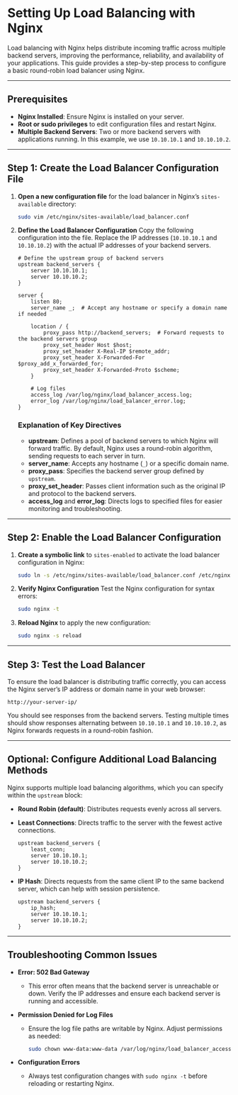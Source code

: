 # Setting Up Load Balancing with Nginx

Load balancing with Nginx helps distribute incoming traffic across multiple backend servers, improving the performance, reliability, and availability of your applications. This guide provides a step-by-step process to configure a basic round-robin load balancer using Nginx.

---

## Prerequisites

- **Nginx Installed**: Ensure Nginx is installed on your server.
- **Root or sudo privileges** to edit configuration files and restart Nginx.
- **Multiple Backend Servers**: Two or more backend servers with applications running. In this example, we use `10.10.10.1` and `10.10.10.2`.

---

## Step 1: Create the Load Balancer Configuration File

1. **Open a new configuration file** for the load balancer in Nginx’s `sites-available` directory:
   ```bash
   sudo vim /etc/nginx/sites-available/load_balancer.conf
   ```

2. **Define the Load Balancer Configuration**
   Copy the following configuration into the file. Replace the IP addresses (`10.10.10.1` and `10.10.10.2`) with the actual IP addresses of your backend servers.

   ```nginx
   # Define the upstream group of backend servers
   upstream backend_servers {
       server 10.10.10.1;
       server 10.10.10.2;
   }

   server {
       listen 80;
       server_name _;  # Accept any hostname or specify a domain name if needed

       location / {
           proxy_pass http://backend_servers;  # Forward requests to the backend servers group
           proxy_set_header Host $host;
           proxy_set_header X-Real-IP $remote_addr;
           proxy_set_header X-Forwarded-For $proxy_add_x_forwarded_for;
           proxy_set_header X-Forwarded-Proto $scheme;
       }

       # Log files
       access_log /var/log/nginx/load_balancer_access.log;
       error_log /var/log/nginx/load_balancer_error.log;
   }
   ```

   ### Explanation of Key Directives
   - **upstream**: Defines a pool of backend servers to which Nginx will forward traffic. By default, Nginx uses a round-robin algorithm, sending requests to each server in turn.
   - **server_name**: Accepts any hostname (`_`) or a specific domain name.
   - **proxy_pass**: Specifies the backend server group defined by `upstream`.
   - **proxy_set_header**: Passes client information such as the original IP and protocol to the backend servers.
   - **access_log** and **error_log**: Directs logs to specified files for easier monitoring and troubleshooting.

---

## Step 2: Enable the Load Balancer Configuration

1. **Create a symbolic link** to `sites-enabled` to activate the load balancer configuration in Nginx:
   ```bash
   sudo ln -s /etc/nginx/sites-available/load_balancer.conf /etc/nginx/sites-enabled/load_balancer.conf
   ```

2. **Verify Nginx Configuration**
   Test the Nginx configuration for syntax errors:
   ```bash
   sudo nginx -t
   ```

3. **Reload Nginx** to apply the new configuration:
   ```bash
   sudo nginx -s reload
   ```

---

## Step 3: Test the Load Balancer

To ensure the load balancer is distributing traffic correctly, you can access the Nginx server’s IP address or domain name in your web browser:
```
http://your-server-ip/
```

You should see responses from the backend servers. Testing multiple times should show responses alternating between `10.10.10.1` and `10.10.10.2`, as Nginx forwards requests in a round-robin fashion.

---

## Optional: Configure Additional Load Balancing Methods

Nginx supports multiple load balancing algorithms, which you can specify within the `upstream` block:

- **Round Robin (default)**: Distributes requests evenly across all servers.
- **Least Connections**: Directs traffic to the server with the fewest active connections.
  ```nginx
  upstream backend_servers {
      least_conn;
      server 10.10.10.1;
      server 10.10.10.2;
  }
  ```

- **IP Hash**: Directs requests from the same client IP to the same backend server, which can help with session persistence.
  ```nginx
  upstream backend_servers {
      ip_hash;
      server 10.10.10.1;
      server 10.10.10.2;
  }
  ```

---

## Troubleshooting Common Issues

- **Error: 502 Bad Gateway**
  - This error often means that the backend server is unreachable or down. Verify the IP addresses and ensure each backend server is running and accessible.

- **Permission Denied for Log Files**
  - Ensure the log file paths are writable by Nginx. Adjust permissions as needed:
    ```bash
    sudo chown www-data:www-data /var/log/nginx/load_balancer_access.log
    ```

- **Configuration Errors**
  - Always test configuration changes with `sudo nginx -t` before reloading or restarting Nginx.

